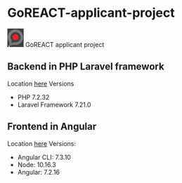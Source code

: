 # GoREACT-applicant-project
![GoREACT](goreact.png) GoREACT applicant project

## Backend in PHP Laravel framework
Location [here](backend)
Versions
* PHP 7.2.32
* Laravel Framework 7.21.0

## Frontend in Angular
Location [here](frontend)
Versions:
* Angular CLI: 7.3.10
* Node: 10.16.3
* Angular: 7.2.16